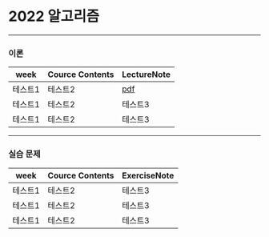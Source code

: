 # 2022 알고리즘
-----
### 이론
|week|Cource Contents|LectureNote|
|------|---|---|
|테스트1|테스트2|[pdf](https://github.com/0l0l4l4/-/blob/main/강의05-우선순위%20큐.pdf)|
|테스트1|테스트2|테스트3|
|테스트1|테스트2|테스트3|
-----
### 실습 문제
|week|Cource Contents|ExerciseNote|
|------|---|---|
|테스트1|테스트2|테스트3|
|테스트1|테스트2|테스트3|
|테스트1|테스트2|테스트3|
